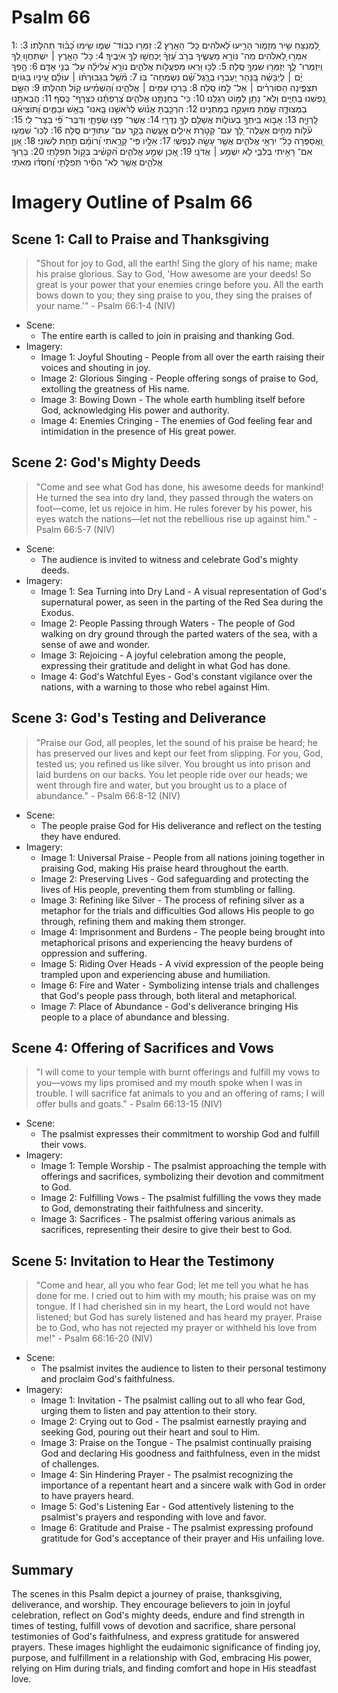 # Psalm 66
1: לַ֭מְנַצֵּחַ שִׁ֣יר מִזְמ֑וֹר הָרִ֥יעוּ לֵ֝אלֹהִים כָּל־ הָאָֽרֶץ׃
2: זַמְּר֥וּ כְבֽוֹד־ שְׁמ֑וֹ שִׂ֥ימוּ כָ֝ב֗וֹד תְּהִלָּתֽוֹ׃
3: אִמְר֣וּ לֵ֭אלֹהִים מַה־ נּוֹרָ֣א מַעֲשֶׂ֑יךָ בְּרֹ֥ב עֻ֝זְּךָ֗ יְֽכַחֲשׁ֖וּ לְךָ֣ אֹיְבֶֽיךָ׃
4: כָּל־ הָאָ֤רֶץ ׀ יִשְׁתַּחֲו֣וּ לְ֭ךָ וִֽיזַמְּרוּ־ לָ֑ךְ יְזַמְּר֖וּ שִׁמְךָ֣ סֶֽלָה׃
5: לְכ֣וּ וּ֭רְאוּ מִפְעֲל֣וֹת אֱלֹהִ֑ים נוֹרָ֥א עֲ֝לִילָ֗ה עַל־ בְּנֵ֥י אָדָֽם׃
6: הָ֤פַךְ יָ֨ם ׀ לְֽיַבָּשָׁ֗ה בַּ֭נָּהָר יַֽעַבְר֣וּ בְרָ֑גֶל שָׁ֝֗ם נִשְׂמְחָה־ בּֽוֹ׃
7: מֹ֘שֵׁ֤ל בִּגְבוּרָת֨וֹ ׀ עוֹלָ֗ם עֵ֭ינָיו בַּגּוֹיִ֣ם תִּצְפֶּ֑ינָה הַסּוֹרְרִ֓ים ׀ אַל־ לָ֣מוֹ סֶֽלָה׃
8: בָּרְכ֖וּ עַמִּ֥ים ׀ אֱלֹהֵ֑ינוּ וְ֝הַשְׁמִ֗יעוּ ק֣וֹל תְּהִלָּתֽוֹ׃
9: הַשָּׂ֣ם נַ֭פְשֵׁנוּ בַּֽחַיִּ֑ים וְלֹֽא־ נָתַ֖ן לַמּ֣וֹט רַגְלֵֽנוּ׃
10: כִּֽי־ בְחַנְתָּ֥נוּ אֱלֹהִ֑ים צְ֝רַפְתָּ֗נוּ כִּצְרָף־ כָּֽסֶף׃
11: הֲבֵאתָ֥נוּ בַמְּצוּדָ֑ה שַׂ֖מְתָּ מוּעָקָ֣ה בְמָתְנֵֽינוּ׃
12: הִרְכַּ֥בְתָּ אֱנ֗וֹשׁ לְרֹ֫אשֵׁ֥נוּ בָּֽאנוּ־ בָאֵ֥שׁ וּבַמַּ֑יִם וַ֝תּוֹצִיאֵ֗נוּ לָֽרְוָיָֽה׃
13: אָב֣וֹא בֵיתְךָ֣ בְעוֹל֑וֹת אֲשַׁלֵּ֖ם לְךָ֣ נְדָרָֽי׃
14: אֲשֶׁר־ פָּצ֥וּ שְׂפָתָ֑י וְדִבֶּר־ פִּ֝֗י בַּצַּר־ לִֽי׃
15: עֹ֘ל֤וֹת מֵחִ֣ים אַעֲלֶה־ לָּ֭ךְ עִם־ קְטֹ֣רֶת אֵילִ֑ים אֶ֥עֱשֶֽׂה בָקָ֖ר עִם־ עַתּוּדִ֣ים סֶֽלָה׃
16: לְכֽוּ־ שִׁמְע֣וּ וַ֭אֲסַפְּרָה כָּל־ יִרְאֵ֣י אֱלֹהִ֑ים אֲשֶׁ֖ר עָשָׂ֣ה לְנַפְשִֽׁי׃
17: אֵלָ֥יו פִּֽי־ קָרָ֑אתִי וְ֝רוֹמַ֗ם תַּ֣חַת לְשׁוֹנִֽי׃
18: אָ֭וֶן אִם־ רָאִ֣יתִי בְלִבִּ֑י לֹ֖א יִשְׁמַ֣ע ׀ אֲדֹנָֽי׃
19: אָ֭כֵן שָׁמַ֣ע אֱלֹהִ֑ים הִ֝קְשִׁ֗יב בְּק֣וֹל תְּפִלָּתִֽי׃
20: בָּר֥וּךְ אֱלֹהִ֑ים אֲשֶׁ֥ר לֹֽא־ הֵסִ֘יר תְּפִלָּתִ֥י וְ֝חַסְדּ֗וֹ מֵאִתִּֽי׃

# Imagery Outline of Psalm 66

## Scene 1: Call to Praise and Thanksgiving

> "Shout for joy to God, all the earth! Sing the glory of his name; make his praise glorious. Say to God, 'How awesome are your deeds! So great is your power that your enemies cringe before you. All the earth bows down to you; they sing praise to you, they sing the praises of your name.'" - Psalm 66:1-4 (NIV)

- Scene:
  - The entire earth is called to join in praising and thanking God.
- Imagery:
  - Image 1: Joyful Shouting - People from all over the earth raising their voices and shouting in joy.
  - Image 2: Glorious Singing - People offering songs of praise to God, extolling the greatness of His name.
  - Image 3: Bowing Down - The whole earth humbling itself before God, acknowledging His power and authority.
  - Image 4: Enemies Cringing - The enemies of God feeling fear and intimidation in the presence of His great power.

## Scene 2: God's Mighty Deeds

> "Come and see what God has done, his awesome deeds for mankind! He turned the sea into dry land, they passed through the waters on foot—come, let us rejoice in him. He rules forever by his power, his eyes watch the nations—let not the rebellious rise up against him." - Psalm 66:5-7 (NIV)

- Scene:
  - The audience is invited to witness and celebrate God's mighty deeds.
- Imagery:
  - Image 1: Sea Turning into Dry Land - A visual representation of God's supernatural power, as seen in the parting of the Red Sea during the Exodus.
  - Image 2: People Passing through Waters - The people of God walking on dry ground through the parted waters of the sea, with a sense of awe and wonder.
  - Image 3: Rejoicing - A joyful celebration among the people, expressing their gratitude and delight in what God has done.
  - Image 4: God's Watchful Eyes - God's constant vigilance over the nations, with a warning to those who rebel against Him.

## Scene 3: God's Testing and Deliverance

> "Praise our God, all peoples, let the sound of his praise be heard; he has preserved our lives and kept our feet from slipping. For you, God, tested us; you refined us like silver. You brought us into prison and laid burdens on our backs. You let people ride over our heads; we went through fire and water, but you brought us to a place of abundance." - Psalm 66:8-12 (NIV)

- Scene:
  - The people praise God for His deliverance and reflect on the testing they have endured.
- Imagery:
  - Image 1: Universal Praise - People from all nations joining together in praising God, making His praise heard throughout the earth.
  - Image 2: Preserving Lives - God safeguarding and protecting the lives of His people, preventing them from stumbling or falling.
  - Image 3: Refining like Silver - The process of refining silver as a metaphor for the trials and difficulties God allows His people to go through, refining them and making them stronger.
  - Image 4: Imprisonment and Burdens - The people being brought into metaphorical prisons and experiencing the heavy burdens of oppression and suffering.
  - Image 5: Riding Over Heads - A vivid expression of the people being trampled upon and experiencing abuse and humiliation.
  - Image 6: Fire and Water - Symbolizing intense trials and challenges that God's people pass through, both literal and metaphorical.
  - Image 7: Place of Abundance - God's deliverance bringing His people to a place of abundance and blessing.

## Scene 4: Offering of Sacrifices and Vows

> "I will come to your temple with burnt offerings and fulfill my vows to you—vows my lips promised and my mouth spoke when I was in trouble. I will sacrifice fat animals to you and an offering of rams; I will offer bulls and goats." - Psalm 66:13-15 (NIV)

- Scene:
  - The psalmist expresses their commitment to worship God and fulfill their vows.
- Imagery:
  - Image 1: Temple Worship - The psalmist approaching the temple with offerings and sacrifices, symbolizing their devotion and commitment to God.
  - Image 2: Fulfilling Vows - The psalmist fulfilling the vows they made to God, demonstrating their faithfulness and sincerity.
  - Image 3: Sacrifices - The psalmist offering various animals as sacrifices, representing their desire to give their best to God.

## Scene 5: Invitation to Hear the Testimony

> "Come and hear, all you who fear God; let me tell you what he has done for me. I cried out to him with my mouth; his praise was on my tongue. If I had cherished sin in my heart, the Lord would not have listened; but God has surely listened and has heard my prayer. Praise be to God, who has not rejected my prayer or withheld his love from me!" - Psalm 66:16-20 (NIV)

- Scene:
  - The psalmist invites the audience to listen to their personal testimony and proclaim God's faithfulness.
- Imagery:
  - Image 1: Invitation - The psalmist calling out to all who fear God, urging them to listen and pay attention to their story.
  - Image 2: Crying out to God - The psalmist earnestly praying and seeking God, pouring out their heart and soul to Him.
  - Image 3: Praise on the Tongue - The psalmist continually praising God and declaring His goodness and faithfulness, even in the midst of challenges.
  - Image 4: Sin Hindering Prayer - The psalmist recognizing the importance of a repentant heart and a sincere walk with God in order to have prayers heard.
  - Image 5: God's Listening Ear - God attentively listening to the psalmist's prayers and responding with love and favor.
  - Image 6: Gratitude and Praise - The psalmist expressing profound gratitude for God's acceptance of their prayer and His unfailing love.

## Summary

The scenes in this Psalm depict a journey of praise, thanksgiving, deliverance, and worship. They encourage believers to join in joyful celebration, reflect on God's mighty deeds, endure and find strength in times of testing, fulfill vows of devotion and sacrifice, share personal testimonies of God's faithfulness, and express gratitude for answered prayers. These images highlight the eudaimonic significance of finding joy, purpose, and fulfillment in a relationship with God, embracing His power, relying on Him during trials, and finding comfort and hope in His steadfast love.